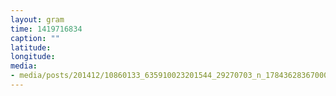 ```yaml
---
layout: gram
time: 1419716834
caption: ""
latitude: 
longitude: 
media:
- media/posts/201412/10860133_635910023201544_29270703_n_17843628367000351.jpg
---
```

